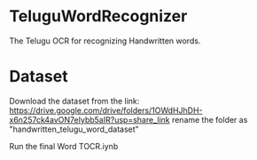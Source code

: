# TeluguWordRecognizer
The Telugu OCR for recognizing Handwritten words.


# Dataset
Download the dataset from the link: https://drive.google.com/drive/folders/1OWdHJhDH-x6n257ck4avON7eIybb5aIR?usp=share_link rename the folder as "handwritten_telugu_word_dataset"

Run the final Word TOCR.iynb
